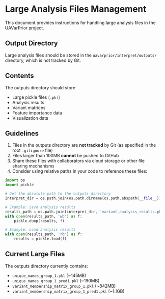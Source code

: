 # Large Analysis Files Management

This document provides instructions for handling large analysis files in the UAVarPrior project.

## Output Directory

Large analysis files should be stored in the `uavarprior/interpret/outputs/` directory, which is not tracked by Git.

## Contents

The outputs directory should store:
- Large pickle files (`.pkl`)
- Analysis results
- Variant matrices
- Feature importance data
- Visualization data

## Guidelines

1. Files in the outputs directory are **not tracked** by Git (as specified in the root `.gitignore` file)
2. Files larger than 100MB **cannot** be pushed to GitHub
3. Share these files with collaborators via cloud storage or other file sharing mechanisms
4. Consider using relative paths in your code to reference these files:

```python
import os
import pickle

# Get the absolute path to the outputs directory
interpret_dir = os.path.join(os.path.dirname(os.path.abspath(__file__)), '../outputs')

# Example: Save analysis results
results_path = os.path.join(interpret_dir, 'variant_analysis_results.pkl')
with open(results_path, 'wb') as f:
    pickle.dump(results, f)

# Example: Load analysis results
with open(results_path, 'rb') as f:
    results = pickle.load(f)
```

## Current Large Files

The outputs directory currently contains:
- `unique_names_group_1.pkl` (~145MB)
- `unique_names_group_1_pred1.pkl` (~190MB)
- `variant_membership_matrix_group_1.pkl` (~842MB)
- `variant_membership_matrix_group_1_pred1.pkl` (~1.1GB)
